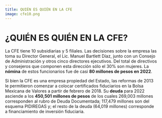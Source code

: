 ```yaml
---
title: QUIÉN ES QUIÉN EN LA CFE
image: cfe10.png
---
```


# ¿QUIÉN ES QUIÉN EN LA CFE?

La CFE tiene 10 subsidiarias y 5 filiales. Las decisiones sobre la empresa las toma su Director General, el Lic. Manuel Bartlett Díaz, junto con un Consejo de Administración y otros cinco directores ejecutivos. Del total de directivos y consejeros que componen esta dirección sólo el 30% son mujeres. La **nómina** de estos funcionarios fue de casi **80 millones de pesos en 2022**.

Si bien la CFE es una empresa propiedad del Estado, las reformas de 2013 le permitieron comenzar a colocar certificados fiduciarios en la Bolsa Mexicana de Valores a partir de febrero de 2018. Su **deuda** para 2022 asciende a los **450,501 millones de pesos** de los cuales 269,003 millones corresponden al rubro de Deuda Documentada; 117,479 millones son del esquema PIDIREGAS y; el resto de la deuda (64,019 millones) corresponde a financiamiento de inversión fiduciaria.
